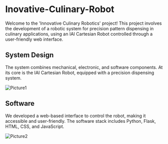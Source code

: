 # Inovative-Culinary-Robot
Welcome to the 'Innovative Culinary Robotics' project! This project involves the development of a robotic system for precision pattern dispensing in culinary applications, using an IAI Cartesian Robot controlled through a user-friendly web interface.

## System Design
The system combines mechanical, electronic, and software components. At its core is the IAI Cartesian Robot, equipped with a precision dispensing system.

![Picture1](https://github.com/bphudit/Inovative-Culinary-Robot/assets/98260745/de3b1a7b-8bde-4d46-a6a1-20dfa024c28b)

## Software
We developed a web-based interface to control the robot, making it accessible and user-friendly. The software stack includes Python, Flask, HTML, CSS, and JavaScript.

![Picture2](https://github.com/bphudit/Inovative-Culinary-Robot/assets/98260745/b200b295-578f-466c-a08d-5ed403fcdb81)
